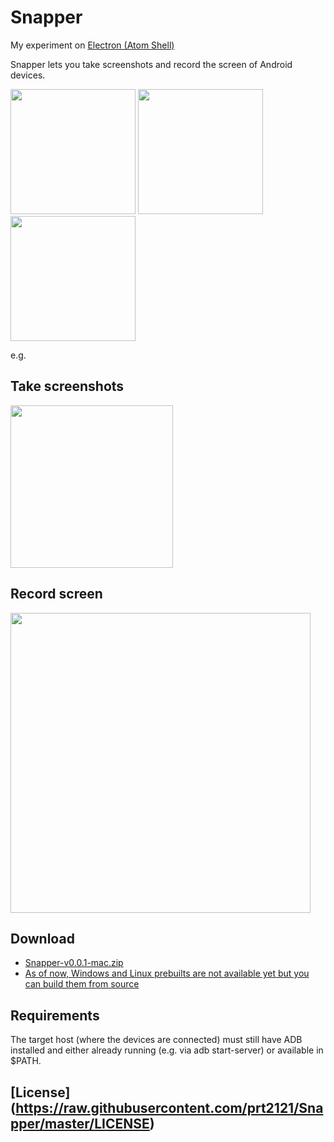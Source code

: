 # Snapper
My experiment on [Electron (Atom Shell)](http://electron.atom.io/)

Snapper lets you take screenshots and record the screen of Android devices.

<img src="https://raw.githubusercontent.com/prt2121/Snapper/master/files/img1.png" width=200>

<img src="https://raw.githubusercontent.com/prt2121/Snapper/master/files/img2.png" width=200>

<img src="https://raw.githubusercontent.com/prt2121/Snapper/master/files/img3.png" width=200>

e.g.

## Take screenshots
<img src="https://raw.githubusercontent.com/prt2121/Snapper/master/files/screencap-vid.gif" width=260>

## Record screen
<img src="https://raw.githubusercontent.com/prt2121/Snapper/master/files/screenrecord-vid.gif" width=480>

## Download
* [Snapper-v0.0.1-mac.zip](https://drive.google.com/folderview?id=0B55jSaVlW3gmSndkNUFJRzJPOWs&usp=sharing)
* [As of now, Windows and Linux prebuilts are not available yet but you can build them from source](https://github.com/atom/electron/blob/master/docs/tutorial/application-distribution.md)

## Requirements
The target host (where the devices are connected) must still have ADB installed and either already running (e.g. via adb start-server) or available in $PATH.

## [License] (https://raw.githubusercontent.com/prt2121/Snapper/master/LICENSE)
